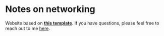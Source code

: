 # Notes on networking

Website based on [**this template**](https://github.com/mmistakes/mm-github-pages-starter/generate). If you have questions, please feel free to reach out to me [here](https://atg-abhishek.github.io).
